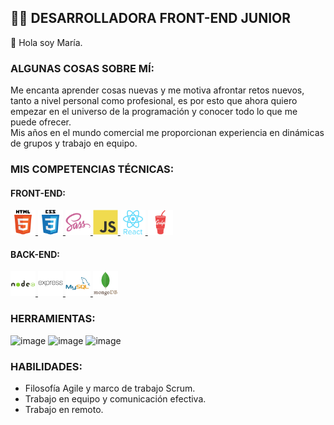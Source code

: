 ## :woman_technologist: DESARROLLADORA FRONT-END JUNIOR

:raised_hands: Hola soy María. 	

### ALGUNAS COSAS SOBRE MÍ: 

Me encanta aprender cosas nuevas y me motiva afrontar retos nuevos, tanto a nivel personal como profesional, es por esto que ahora quiero empezar en el universo de la programación y conocer todo lo que me puede ofrecer.  
Mis años en el mundo comercial me proporcionan experiencia en dinámicas de grupos y trabajo en equipo.

### MIS COMPETENCIAS TÉCNICAS:
#### FRONT-END: 
 <a href="https://www.w3.org/html/" target="_blank" rel="noreferrer"> <img src="https://raw.githubusercontent.com/devicons/devicon/master/icons/html5/html5-original-wordmark.svg" alt="html5" width="40" height="40"/> </a> <a href="https://www.w3schools.com/css/" target="_blank" rel="noreferrer"> <img src="https://raw.githubusercontent.com/devicons/devicon/master/icons/css3/css3-original-wordmark.svg" alt="css3" width="40" height="40"/> </a> <a href="https://sass-lang.com" target="_blank" rel="noreferrer"> <img src="https://raw.githubusercontent.com/devicons/devicon/master/icons/sass/sass-original.svg" alt="sass" width="40" height="40"/> </a> <a href="https://developer.mozilla.org/en-US/docs/Web/JavaScript" target="_blank" rel="noreferrer"> <img src="https://raw.githubusercontent.com/devicons/devicon/master/icons/javascript/javascript-original.svg" alt="javascript" width="40" height="40"/> </a> <a href="https://reactjs.org/" target="_blank" rel="noreferrer"> <img src="https://raw.githubusercontent.com/devicons/devicon/master/icons/react/react-original-wordmark.svg" alt="react" width="40" height="40"/> </a> <a href="https://gulpjs.com" target="_blank" rel="noreferrer"> <img src="https://raw.githubusercontent.com/devicons/devicon/master/icons/gulp/gulp-plain.svg" alt="gulp" width="40" height="40"/> </a>
 
#### BACK-END:
 <a href="https://nodejs.org" target="_blank" rel="noreferrer"> <img src="https://raw.githubusercontent.com/devicons/devicon/master/icons/nodejs/nodejs-original-wordmark.svg" alt="nodejs" width="40" height="40"/> </a> <a href="https://expressjs.com" target="_blank" rel="noreferrer"> <img src="https://raw.githubusercontent.com/devicons/devicon/master/icons/express/express-original-wordmark.svg" alt="express" width="40" height="40"/> </a> <a href="https://www.mysql.com/" target="_blank" rel="noreferrer"> <img src="https://raw.githubusercontent.com/devicons/devicon/master/icons/mysql/mysql-original-wordmark.svg" alt="mysql" width="40" height="40"/>  </a> <a href="https://www.mongodb.com/" target="_blank" rel="noreferrer"> <img src="https://raw.githubusercontent.com/devicons/devicon/master/icons/mongodb/mongodb-original-wordmark.svg" alt="mongodb" width="40" height="40"/> </a>

### HERRAMIENTAS:
![image](https://user-images.githubusercontent.com/115733488/233003206-cdbc3be1-f230-4ced-b868-a371bef27e67.png)
![image](https://user-images.githubusercontent.com/79377245/234518960-85718564-2d4e-485b-9809-5aa0af570340.png)
![image](https://user-images.githubusercontent.com/115733488/233003295-7ebd744d-cd56-4c27-a436-3eb8dfa065de.png)

### HABILIDADES:
* Filosofía Agile y marco de trabajo Scrum.
* Trabajo en equipo y comunicación efectiva.
* Trabajo en remoto.


